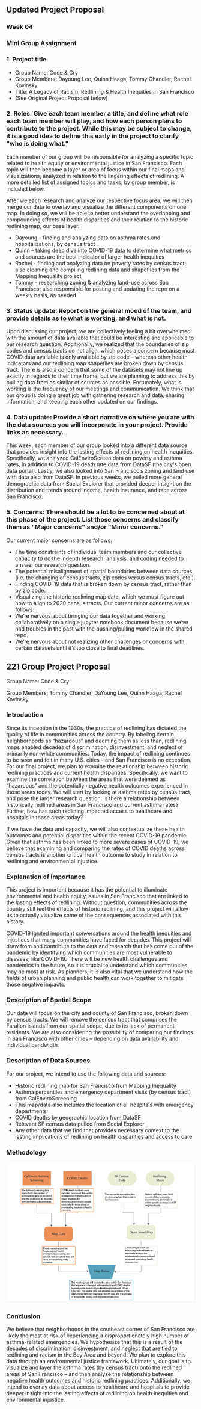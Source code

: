 ## Updated Project Proposal 

### Week 04
### Mini Group Assignment
### 1. Project title 
* Group Name: Code & Cry
* Group Members: Dayoung Lee, Quinn Haaga, Tommy Chandler, Rachel Kovinsky 
* Title: A Legacy of Racism, Redlining & Health Inequities in San Francisco  
* (See Original Project Proposal below)


### 2. Roles: Give each team member a title, and define what role each team member will play, and how each person plans to contribute to the project. While this may be subject to change, it is a good idea to define this early in the project to clarify "who is doing what."

Each member of our group will be responsible for analyzing a specific topic related to health equity or environmental justice in San Francisco. Each topic will then become a layer or area of focus within our final maps and visualizations, analyzed in relation to the lingering effects of redlining. A more detailed list of  assigned topics and tasks, by group member, is included below. 

After we each research and analyze our respective focus area, we will then merge our data to overlay and visualize the different components on one map. In doing so, we will be able to better understand the overlapping and compounding effects of health disparities and their relation to the historic redlining map, our base layer. 

* Dayoung –  finding and analyzing data on asthma rates and hospitalizations, by census tract 
* Quinn – taking deep dive into COVID-19 data to determine what metrics and sources are the best indicator of larger health inequities
* Rachel - finding and analyzing data on poverty rates by census tract; also cleaning and compiling redlining data and shapefiles from the Mapping Inequality project 
* Tommy - researching zoning & analyzing land-use across San Francisco; also responsible for posting and updating the repo on a weekly basis, as needed

### 3. Status update: Report on the general mood of the team, and provide details as to what is working, and what is not.
Upon discussing our project, we are collectively feeling a bit overwhelmed with the amount of data available that could be interesting and applicable to our research question. Additionally, we realized that the boundaries of zip codes and census tracts do not align, which poses a concern because most COVID data available is only available by zip code – whereas other health indicators and our redlining map shapefiles are broken down by census tract. There is also a concern that some of the datasets may not line up exactly in regards to their time frame, but we are planning to address this by pulling data from as similar of sources as possible. Fortunately, what is working is the frequency of our meetings and communication. We think that our group is doing a great job with gathering research and data, sharing information, and keeping each other updated on our findings. 

### 4. Data update: Provide a short narrative on where you are with the data sources you will incorporate in your project. Provide links as necessary.
This week, each member of our group looked into a different data source that provides insight into the lasting effects of redlining on health inequities. Specifically, we analyzed CalEnviroScreen data on poverty and asthma rates, in addition to COVID-19 death rate data from DataSF (the city's open data portal). Lastly, we also looked into San Francisco’s zoning and land use with data also from DataSF. In previous weeks, we pulled more general demographic data from Social Explorer that provided deeper insight on the distribution and trends around income, health insurance, and race across San Francisco. 

### 5. Concerns: There should be a lot to be concerned about at this phase of the project. List those concerns and classify them as "Major concerns" and/or "Minor concerns."
Our current major concerns are as follows:
* The time constraints of individual team members and our collective capacity to do the indepth research, analysis, and coding needed to answer our research question. 
* The potential misalignment of spatial boundaries between data sources (i.e. the changing of census tracts, zip codes versus census tracts, etc.). 
* Finding COVID-19 data that is broken down by census tract, rather than by zip code.
* Visualizing the historic redlining map data, which we must figure out how to align to 2020 census tracts. 
Our current minor concerns are as follows:  
* We’re nervous about bringing our data together and working collaboratively on a single jupyter notebook document because we’ve had troubles in the past with the pushing/pulling workflow in the shared repo.
* We’re nervous about not realizing other challenges or concerns with certain datasets until it’s too close to final deadlines. 


## 221 Group Project Proposal
Group Name: Code & Cry

Group Members: Tommy Chandler, DaYoung Lee, Quinn Haaga, Rachel Kovinsky

### Introduction
Since its inception in the 1930s, the practice of redlining has dictated the quality of life in communities across the country. By labeling certain neighborhoods as “hazardous” and deeming them as less than, redlining maps enabled decades of discrimination, disinvestment, and neglect of primarily non-white communities. Today, the impact of redlining continues to be seen and felt in many U.S. cities – and San Francisco is no exception. 
For our final project, we plan to examine the relationship between historic redlining practices and current health disparities. Specifically, we want to examine the correlation between the areas that were deemed as “hazardous” and the potentially negative health outcomes experienced in those areas today. We will start by looking at asthma rates by census tract, and pose the larger research question: is there a relationship between historically redlined areas in San Francisco and current asthma rates? Further, how has such redlining impacted access to healthcare and hospitals in those areas today? 

If we have the data and capacity, we will also contextualize these health outcomes and potential disparities within the recent COVID-19 pandemic. Given that asthma has been linked to more severe cases of COVID-19, we believe that examining and comparing the rates of COVID deaths across census tracts is another critical health outcome to study in relation to redlining and environmental injustice.   

### Explanation of Importance
This project is important because it has the potential to illuminate environmental and health equity issues in San Francisco that are linked to the lasting effects of redlining. Without question, communities across the country still feel the effects of historic redlining, and this project will allow us to actually visualize some of the consequences associated with this history.

COVID-19 ignited important conversations around the health inequities and injustices that many communities have faced for decades. This project will draw from and contribute to the data and research that has come out of the pandemic by identifying which communities are most vulnerable to diseases, like COVID-19. There will be new health challenges and pandemics in the future, so it is crucial to understand which communities may be most at risk. As planners, it is also vital that we understand how the fields of urban planning and public health can work together to mitigate those negative impacts.  

### Description of Spatial Scope
Our data will focus on the city and county of San Francisco, broken down by census tracts. We will remove the census tract that comprises the Farallon Islands from our spatial scope, due to its lack of permanent residents. We are also considering the possibility of comparing our findings in San Francisco with other cities – depending on data availability and individual bandwidth.

### Description of Data Sources
For our project, we intend to use the following data and sources: 
* Historic redlining map for San Francisco from Mapping Inequality 
* Asthma percentiles and emergency department visits (by census tract) from CalEnviroScreening
* This map/data also includes the location of all hospitals with emergency departments
* COVID deaths by geographic location from DataSF
* Relevant SF census data pulled from Social Explorer 
* Any other data that we find that provides necessary context to the lasting implications of redlining on health disparities and access to care

### Methodology
![Flowchart](https://github.com/tommychandler5/221project/blob/0abcd59f9ce0716ebcb9975c822fd95333f7ef9f/Group%20Assignments/221%20Project%20Proposal%20Methodology%20Flow%20Chart.png)

### Conclusion 
We believe that neighborhoods in the southeast corner of San Francisco are likely the most at risk of experiencing a disproportionately high number of asthma-related emergencies. We hypothesize that this is a result of the decades of discrimination, disinvestment, and neglect that are tied to redlining and racism in the Bay Area and beyond. We plan to explore this data through an environmental justice framework. 
Ultimately, our goal is to visualize and layer the asthma rates (by census tract) onto the redlined areas of San Francisco – and then analyze the relationship between negative health outcomes and historic redlining practices. Additionally, we intend to overlay data about access to healthcare and hospitals to provide deeper insight into the lasting effects of redlining on health inequities and environmental injustice. 
